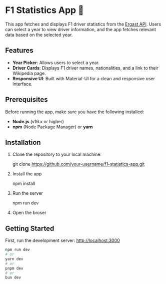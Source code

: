 # F1 Statistics App 🚗

This app fetches and displays F1 driver statistics from the [Ergast API](https://github.com/jolpica/jolpica-f1). Users can select a year to view driver information, and the app fetches relevant data based on the selected year.

## Features
- **Year Picker**: Allows users to select a year.
- **Driver Cards**: Displays F1 driver names, nationalities, and a link to their Wikipedia page.
- **Responsive UI**: Built with Material-UI for a clean and responsive user interface.

## Prerequisites

Before running the app, make sure you have the following installed:

- **Node.js** (v16.x or higher)
- **npm** (Node Package Manager) or **yarn**

## Installation

1. Clone the repository to your local machine:

   git clone https://github.com/your-username/f1-statistics-app.git

2. Install the app
  
   npm install

3. Run the server

   npm run dev

4. Open the broser


## Getting Started

First, run the development server:
[http://localhost:3000](http://localhost:3000)

```bash
npm run dev
# or
yarn dev
# or
pnpm dev
# or
bun dev
```
